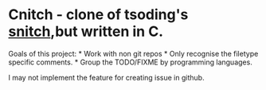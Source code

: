 # Cnitch - clone of tsoding's [snitch](https://github.com/tsoding/snitch),but written in C.

Goals of this project:
    * Work with non git repos
    * Only recognise the filetype specific comments.
    * Group the TODO/FIXME by programming languages.

I may not implement the feature for creating issue in github.
